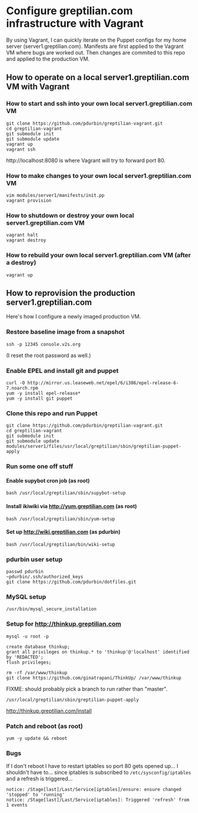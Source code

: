 # Configure greptilian.com infrastructure with Vagrant

By using Vagrant, I can quickly iterate on the Puppet configs for my home server (server1.greptilian.com). Manifests are first applied to the Vagrant VM where bugs are worked out. Then changes are commited to this repo and applied to the production VM.

## How to operate on a local server1.greptilian.com VM with Vagrant

### How to start and ssh into your own local server1.greptilian.com VM

    git clone https://github.com/pdurbin/greptilian-vagrant.git
    cd greptilian-vagrant
    git submodule init
    git submodule update
    vagrant up
    vagrant ssh

http://localhost:8080 is where Vagrant will try to forward port 80.

### How to make changes to your own local server1.greptilian.com VM

    vim modules/server1/manifests/init.pp
    vagrant provision

### How to shutdown or destroy your own local server1.greptilian.com VM

    vagrant halt
    vagrant destroy

### How to rebuild your own local server1.greptilian.com VM (after a destroy)

    vagrant up

## How to reprovision the production server1.greptilian.com

Here's how I configure a newly imaged production VM.

### Restore baseline image from a snapshot

    ssh -p 12345 console.v2s.org

(I reset the root password as well.)

### Enable EPEL and install git and puppet

    curl -O http://mirror.us.leaseweb.net/epel/6/i386/epel-release-6-7.noarch.rpm
    yum -y install epel-release*
    yum -y install git puppet

### Clone this repo and run Puppet

    git clone https://github.com/pdurbin/greptilian-vagrant.git
    cd greptilian-vagrant
    git submodule init
    git submodule update
    modules/server1/files/usr/local/greptilian/sbin/greptilian-puppet-apply

### Run some one off stuff

#### Enable supybot cron job (as root)

    bash /usr/local/greptilian/sbin/supybot-setup

#### Install ikiwiki via http://yum.greptilian.com (as root)

    bash /usr/local/greptilian/sbin/yum-setup 

#### Set up http://wiki.greptilian.com (as pdurbin)

    bash /usr/local/greptilian/bin/wiki-setup 

### pdurbin user setup

    passwd pdurbin
    ~pdurbin/.ssh/authorized_keys
    git clone https://github.com/pdurbin/dotfiles.git

### MySQL setup

    /usr/bin/mysql_secure_installation

### Setup for http://thinkup.greptilian.com

    mysql -u root -p

    create database thinkup;
    grant all privileges on thinkup.* to 'thinkup'@'localhost' identified by 'REDACTED';
    flush privileges;

    rm -rf /var/www/thinkup
    git clone https://github.com/ginatrapani/ThinkUp/ /var/www/thinkup

FIXME: should probably pick a branch to run rather than "master".

    /usr/local/greptilian/sbin/greptilian-puppet-apply

http://thinkup.greptilian.com/install

### Patch and reboot (as root)

    yum -y update && reboot

### Bugs

If I don't reboot I have to restart iptables so port 80 gets opened up... I shouldn't have to... since iptables is subscribed to `/etc/sysconfig/iptables` and a refresh is triggered...

    notice: /Stage[last]/Last/Service[iptables]/ensure: ensure changed 'stopped' to 'running'
    notice: /Stage[last]/Last/Service[iptables]: Triggered 'refresh' from 1 events
